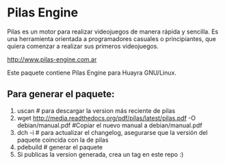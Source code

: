 Pilas Engine
============ 

Pilas es un motor para realizar videojuegos de manera rápida y sencilla. 
Es una herramienta orientada a programadores casuales o principiantes, 
que quiera comenzar a realizar sus primeros videojuegos. 

http://www.pilas-engine.com.ar

Este paquete contiene Pilas Engine para Huayra GNU/Linux.

## Para generar el paquete: ##

1. uscan # para descargar la version más reciente de pilas
2. wget http://media.readthedocs.org/pdf/pilas/latest/pilas.pdf -O debian/manual.pdf  #Copiar el nuevo manual a debian/manual.pdf
3. dch -i # para actualizar el changelog, asegurarse que la versión del paquete coincida con la de pilas
4. pdebuild # generar el paquete
5. Si publicas la version generada, crea un tag en este repo :)
